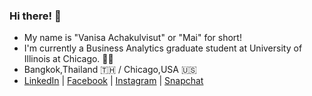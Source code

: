 ### Hi there! 👋 
- My name is "Vanisa Achakulvisut" or "Mai" for short!
- I'm currently a Business Analytics graduate student at University of Illinois at Chicago. :woman_student: 
- Bangkok,Thailand :thailand: / Chicago,USA :us:
- [LinkedIn](https://www.linkedin.com/in/vanisaachakulvisut/) | [Facebook](https://www.facebook.com/maibuzzy/) | [Instagram](https://www.instagram.com/maimaiva/) | [Snapchat](https://www.snapchat.com/add/maimaiva)
